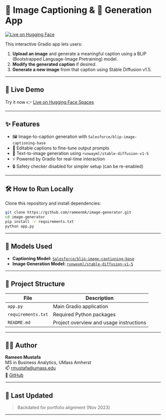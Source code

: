 # 🧠 Image Captioning & 🎨 Generation App

[![Live on Hugging Face](https://img.shields.io/badge/Live-HuggingFace-blue?logo=huggingface)](https://huggingface.co/spaces/rameenmk/image-generator)

This interactive Gradio app lets users:
1. **Upload an image** and generate a meaningful caption using a BLIP (Bootstrapped Language-Image Pretraining) model.
2. **Modify the generated caption** if desired.
3. **Generate a new image** from that caption using Stable Diffusion v1.5.

---

## 🚀 Live Demo

Try it now 👉 [Live on Hugging Face Spaces](https://huggingface.co/spaces/rameenmk/image-generator)

---

## ✨ Features

- 🖼️ Image-to-caption generation with `Salesforce/blip-image-captioning-base`
- 📝 Editable captions to fine-tune output prompts
- 🎨 Text-to-image generation using `runwayml/stable-diffusion-v1-5`
- ⚡ Powered by Gradio for real-time interaction
- 🔒 Safety checker disabled for simpler setup (can be re-enabled)

---

## 🛠️ How to Run Locally

Clone this repository and install dependencies:

```bash
git clone https://github.com/rameenmk/image-generator.git
cd image-generator
pip install -r requirements.txt
python app.py
```

---

## 🧠 Models Used

- **Captioning Model:** [`Salesforce/blip-image-captioning-base`](https://huggingface.co/Salesforce/blip-image-captioning-base)
- **Image Generation Model:** [`runwayml/stable-diffusion-v1-5`](https://huggingface.co/runwayml/stable-diffusion-v1-5)

---

## 📁 Project Structure

| File              | Description                                |
|-------------------|--------------------------------------------|
| `app.py`          | Main Gradio application                    |
| `requirements.txt`| Required Python packages                   |
| `README.md`       | Project overview and usage instructions    |

---

## 👩‍💻 Author

**Rameen Mustafa**  
MS in Business Analytics, UMass Amherst  
📫 rmustafa@umass.edu  
🔗 [GitHub](https://github.com/rameenmk)

---

## 📅 Last Updated

> Backdated for portfolio alignment (Nov 2023)

---
